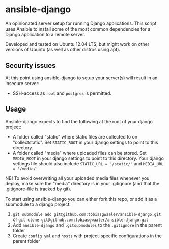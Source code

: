 ansible-django
==============

An opinionated server setup for running Django applications. 
This script uses Ansible to install some of the most common dependencies for a Django application to a remote server.

Developed and tested on Ubuntu 12.04 LTS, but might work on other versions of Ubuntu (as well as other distros using apt).

## Security issues ##
At this point using ansible-django to setup your server(s) will result in an insecure server:
- SSH-access as ``root`` and ``postgres`` is permitted.

## Usage ##
Ansible-django expects to find the following at the root of your django project:
- A folder called "static" where static files are collected to on "collectstatic". Set ``STATIC_ROOT`` in your django settings to point to this directory.
- A folder called "media" where uploaded files can be stored. Set ``MEDIA_ROOT`` in your django settings to point to this directory.
Your django settings file should also include ``STATIC_URL = '/static/'``
and ``MEDIA_URL = '/media/'``

NB! To avoid overwriting all your uploaded media files whenever you deploy, make sure the "media" directory is in your .gitignore (and that the .gitignore-file is tracked by git).

To start using ansible-django you can either fork this repo, or add it as a submodule to a django project:

1. ``git submodule add git@github.com:tobiasgwaaler/ansible-django.git`` or ``git clone git@github.com:tobiasgwaaler/ansible-django.git``
2. Add ``ansible-django`` and ``.gitsubmodules`` to the ``.gitignore`` in the parent folder
3. Create ``config.yml`` and ``hosts`` with project-specific configurations in the parent folder
 






